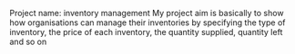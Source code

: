 Project name: inventory management 
My project aim is basically to show how organisations can manage their inventories by specifying the type of inventory, the price of each inventory, the quantity supplied, quantity left and so on
